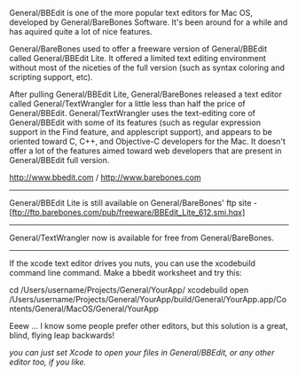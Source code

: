 

General/BBEdit is one of the more popular text editors for Mac OS, developed by General/BareBones Software. It's been around for a while and has aquired quite a lot of nice features.

General/BareBones used to offer a freeware version of General/BBEdit called General/BBEdit Lite.  It offered a limited text editing environment without most of the niceties of the full version (such as syntax coloring and scripting support, etc).

After pulling General/BBEdit Lite, General/BareBones released a text editor called General/TextWrangler for a little less than half the price of General/BBEdit.  General/TextWrangler uses the text-editing core of General/BBEdit with some of its features (such as regular expression support in the Find feature, and applescript support), and appears to be oriented toward C, C++, and Objective-C developers for the Mac.  It doesn't offer a lot of the features aimed toward web developers that are present in General/BBEdit full version.

http://www.bbedit.com / http://www.barebones.com

----

General/BBEdit Lite is still available on General/BareBones' ftp site - [ftp://ftp.barebones.com/pub/freeware/BBEdit_Lite_612.smi.hqx]

----

General/TextWrangler now is available for free from General/BareBones.

----

If the xcode text editor drives you nuts, you can use the xcodebuild command line command.  Make a bbedit worksheet and try this:

    
cd /Users/username/Projects/General/YourApp/
xcodebuild
open /Users/username/Projects/General/YourApp/build/General/YourApp.app/Contents/General/MacOS/General/YourApp


Eeew ... I know some people prefer other editors, but this solution is a great, blind, flying leap backwards!

*you can just set Xcode to open your files in General/BBEdit, or any other editor too, if you like.*